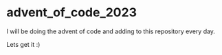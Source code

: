 # advent_of_code_2023
I will be doing the advent of code and adding to this repository every day.


Lets get it :)